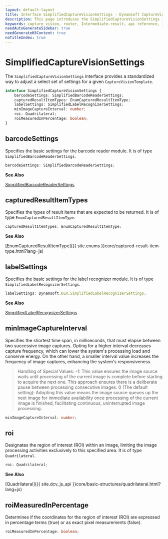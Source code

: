 ```yaml
---
layout: default-layout
title: Interface SimplifiedCaptureVisionSettings - Dynamsoft CaptureVisionRouter Module JS Edition API Reference v2.0.30
description: This page introduces the SimplifiedCaptureVisionSettings interface in Dynamsoft CaptureVisionRouter Module JS Edition v2.0.30.
keywords: capture vision, router, Intermediate-result, api reference, javascript, js
needAutoGenerateSidebar: true
needGenerateH3Content: true
noTitleIndex: true
---
```


# SimplifiedCaptureVisionSettings

The `SimplifiedCaptureVisionSettings` interface provides a standardized way to adjust a select set of settings for a given `CaptureVisionTemplate`.

```typescript
interface SimplifiedCaptureVisionSettings {
    barcodeSettings: SimplifiedBarcodeReaderSettings;
    capturedResultItemTypes: EnumCapturedResultItemType;
    labelSettings: SimplifiedLabelRecognizerSettings;
    minImageCaptureInterval: number;
    roi: Quadrilateral;
    roiMeasuredInPercentage: boolean;
}
```

## barcodeSettings

Specifies the basic settings for the barcode reader module. It is of type `SimplifiedBarcodeReaderSettings`.

```typescript
barcodeSettings: SimplifiedBarcodeReaderSettings;
```

**See Also**

[SimplifiedBarcodeReaderSettings](https://www.dynamsoft.com/barcode-reader/docs/web/programming/javascript/api-reference/interfaces/simplified-barcode-reader-settings.html)

## capturedResultItemTypes

Specifies the types of result items that are expected to be returned. It is of type `EnumCapturedResultItemType`.

```typescript
capturedResultItemTypes: EnumCapturedResultItemType;
```

**See Also**

[EnumCapturedResultItemType]({{ site.enums }}core/captured-result-item-type.html?lang=js)

## labelSettings

Specifies the basic settings for the label recognizer module. It is of type `SimplifiedLabelRecognizerSettings`.

```typescript
labelSettings: Dynamsoft.DLR.SimplifiedLabelRecognizerSettings;
```

**See Also**

[SimplifiedLabelRecognizerSettings](https://www.dynamsoft.com/label-recognition/docs/web/programming/javascript/api-reference/interfaces/simplified-label-recognizer-settings.html?lang=js)

## minImageCaptureInterval

Specifies the shortest time span, in milliseconds, that must elapse between two successive image captures. Opting for a higher interval decreases capture frequency, which can lower the system's processing load and conserve energy. On the other hand, a smaller interval value increases the frequency of image captures, enhancing the system's responsiveness.

> Handling of Special Values:
> -1: This value ensures the image source waits until processing of the current image is complete before starting to acquire the next one. This approach ensures there is a deliberate pause between processing consecutive images.
> 0 (The default setting): Adopting this value means the image source queues up the next image for immediate availability once processing of the current image is finished, facilitating continuous, uninterrupted image processing.

```typescript
minImageCaptureInterval: number;
```

## roi

Designates the region of interest (ROI) within an image, limiting the image processing activities exclusively to this specified area. It is of type `Quadrilateral`.

```typescript
roi: Quadrilateral;
```

**See Also**

[Quadrilateral]({{ site.dcv_js_api }}core/basic-structures/quadrilateral.html?lang=js)

## roiMeasuredInPercentage

Determines if the coordinates for the region of interest (ROI) are expressed in percentage terms (true) or as exact pixel measurements (false).

```typescript
roiMeasuredInPercentage: boolean;
```

